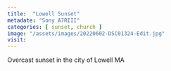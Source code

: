 ```yaml
---
title:  "Lowell Sunset"
metadate: "Sony A7RIII"
categories: [ sunset, church ]
image: "/assets/images/20220602-DSC01324-Edit.jpg"
visit: 
---
```

Overcast sunset in the city of Lowell MA